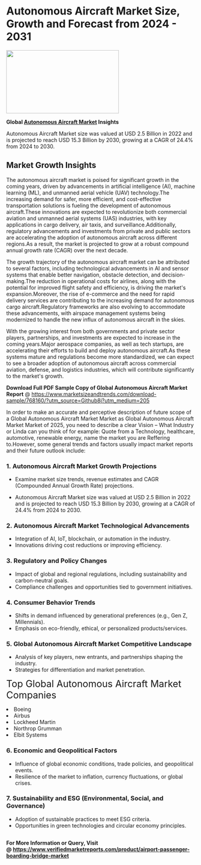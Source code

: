 <H1>Autonomous Aircraft Market Size, Growth and Forecast from 2024 - 2031</H1><img class="aligncenter size-medium wp-image-584254" src="https://thirdeyenews.in/wp-content/uploads/2024/09/Global-Market-Research-300x168.jpeg" alt="" width="300" height="168" /><p><strong>Global&nbsp;<a href="https://www.marketsizeandtrends.com/download-sample/768160/?utm_source=Github8j?utm_medium=205">Autonomous Aircraft Market</a> Insights</strong></p><p>Autonomous Aircraft Market size was valued at USD 2.5 Billion in 2022 and is projected to reach USD 15.3 Billion by 2030, growing at a CAGR of 24.4% from 2024 to 2030.</p><p><h2>Market Growth Insights</h2> <p>The autonomous aircraft market is poised for significant growth in the coming years, driven by advancements in artificial intelligence (AI), machine learning (ML), and unmanned aerial vehicle (UAV) technology.The increasing demand for safer, more efficient, and cost-effective transportation solutions is fueling the development of autonomous aircraft.These innovations are expected to revolutionize both commercial aviation and unmanned aerial systems (UAS) industries, with key applications in cargo delivery, air taxis, and surveillance.Additionally, regulatory advancements and investments from private and public sectors are accelerating the adoption of autonomous aircraft across different regions.As a result, the market is projected to grow at a robust compound annual growth rate (CAGR) over the next decade.</p> <p>The growth trajectory of the autonomous aircraft market can be attributed to several factors, including technological advancements in AI and sensor systems that enable better navigation, obstacle detection, and decision-making.The reduction in operational costs for airlines, along with the potential for improved flight safety and efficiency, is driving the market's expansion.Moreover, the rise of e-commerce and the need for rapid delivery services are contributing to the increasing demand for autonomous cargo aircraft.Regulatory frameworks are also evolving to accommodate these advancements, with airspace management systems being modernized to handle the new influx of autonomous aircraft in the skies.</p> <p>With the growing interest from both governments and private sector players, partnerships, and investments are expected to increase in the coming years.Major aerospace companies, as well as tech startups, are accelerating their efforts to build and deploy autonomous aircraft.As these systems mature and regulations become more standardized, we can expect to see a broader adoption of autonomous aircraft across commercial aviation, defense, and logistics industries, which will contribute significantly to the market's growth.</p> <p><span class=""><strong>Download Full PDF Sample Copy of Global Autonomous Aircraft Market Report</strong> @ <a href="https://www.marketsizeandtrends.com/download-sample/768160/?utm_source=Github8j?utm_medium=205" target="_blank">https://www.marketsizeandtrends.com/download-sample/768160/?utm_source=Github8j?utm_medium=205</a></span></p><p>In order to make an accurate and perceptive description of future scope of a Global&nbsp;Autonomous Aircraft Market Market as Global&nbsp;Autonomous Aircraft Market Market of 2025, you need to describe a clear Vision &ndash; What Industry or Linda can you think of for example: Quote from a Technology, healthcare, automotive, renewable energy, name the market you are Reffering to.However, some general trends and factors usually impact market reports and their future outlook include:</p><h3>1.&nbsp;<strong>Autonomous Aircraft Market Growth Projections</strong></h3><ul><li>Examine market size trends, revenue estimates and CAGR (Compounded Annual Growth Rate) projections.</li><li><p>Autonomous Aircraft Market size was valued at USD 2.5 Billion in 2022 and is projected to reach USD 15.3 Billion by 2030, growing at a CAGR of 24.4% from 2024 to 2030.</p></li></ul><h3>2.&nbsp;<strong>Autonomous Aircraft Market Technological Advancements</strong></h3><ul><li>Integration of AI, IoT, blockchain, or automation in the industry.</li><li>Innovations driving cost reductions or improving efficiency.</li></ul><h3>3.&nbsp;<strong>Regulatory and Policy Changes</strong></h3><ul><li>Impact of global and regional regulations, including sustainability and carbon-neutral goals.</li><li>Compliance challenges and opportunities tied to government initiatives.</li></ul><h3>4.&nbsp;<strong>Consumer Behavior Trends</strong></h3><ul><li>Shifts in demand influenced by generational preferences (e.g., Gen Z, Millennials).</li><li>Emphasis on eco-friendly, ethical, or personalized products/services.</li></ul><h3>5.&nbsp;<strong>Global Autonomous Aircraft Market Competitive Landscape</strong></h3><ul><li>Analysis of key players, new entrants, and partnerships shaping the industry.</li><li>Strategies for differentiation and market penetration.</li></ul><p data-pm-slice="1 1 []"><span style="color: inherit; font-family: inherit; font-size: 25px;">Top Global Autonomous Aircraft Market Companies</span></p><div class="" data-test-id=""><p><li>Boeing</li><li> Airbus</li><li> Lockheed Martin</li><li> Northrop Grumman</li><li> Elbit Systems</li></p></div><h3>6.&nbsp;<strong>Economic and Geopolitical Factors</strong></h3><ul><li>Influence of global economic conditions, trade policies, and geopolitical events.</li><li>Resilience of the market to inflation, currency fluctuations, or global crises.</li></ul><h3>7.&nbsp;<strong>Sustainability and ESG (Environmental, Social, and Governance)</strong></h3><ul><li>Adoption of sustainable practices to meet ESG criteria.</li><li>Opportunities in green technologies and circular economy principles.</li></ul><h2><strong style="font-size: 14px;">For More Information or Query, Visit @&nbsp;</strong><a style="background-color: #ffffff; font-size: 14px;" href="https://www.marketsizeandtrends.com/report/autonomous-aircraft-market/" target="_blank">https://www.verifiedmarketreports.com/product/airport-passenger-boarding-bridge-market</a></h2>